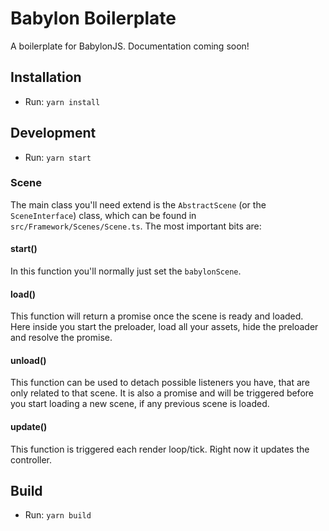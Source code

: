 # Babylon Boilerplate

A boilerplate for BabylonJS. Documentation coming soon!

## Installation

* Run: `yarn install`


## Development

* Run: `yarn start`


### Scene

The main class you'll need extend is the `AbstractScene` (or the `SceneInterface`) class, which can be found in `src/Framework/Scenes/Scene.ts`. The most important bits are:

#### start()

In this function you'll normally just set the `babylonScene`.

#### load()

This function will return a promise once the scene is ready and loaded. Here inside you start the preloader, load all your assets, hide the preloader and resolve the promise.

#### unload()

This function can be used to detach possible listeners you have, that are only related to that scene. It is also a promise and will be triggered before you start loading a new scene, if any previous scene is loaded.

#### update()

This function is triggered each render loop/tick. Right now it updates the controller.


## Build

* Run: `yarn build`
